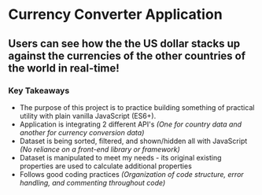 # Currency Converter Application

## Users can see how the the US dollar stacks up against the currencies of the other countries of the world in real-time!

### Key Takeaways
- The purpose of this project is to practice building something of practical utility with plain vanilla JavaScript (ES6+). 
- Application is integrating 2 different API's
*(One for country data and another for currency conversion data)*
- Dataset is being sorted, filtered, and shown/hidden all with JavaScript
*(No reliance on a front-end library or framework)*
- Dataset is manipulated to meet my needs - its original existing properties are used to calculate additional properties
- Follows good coding practices
*(Organization of code structure, error handling, and commenting throughout code)*